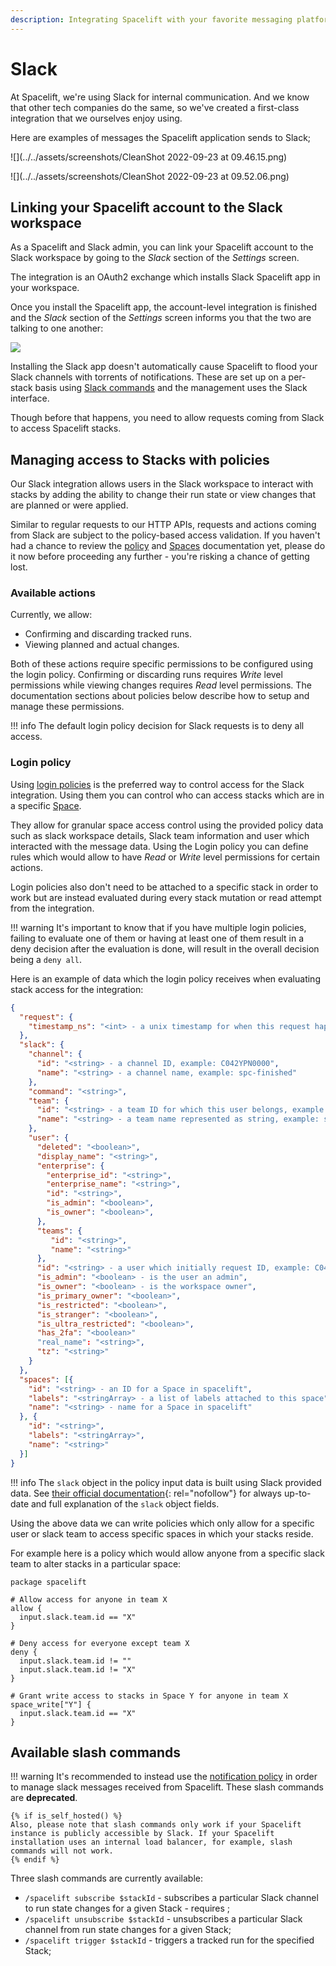 ```yaml
---
description: Integrating Spacelift with your favorite messaging platform
---
```


# Slack

At Spacelift, we're using Slack for internal communication. And we know that other tech companies do the same, so we've created a first-class integration that we ourselves enjoy using.

Here are examples of messages the Spacelift application sends to Slack;

![](../../assets/screenshots/CleanShot 2022-09-23 at 09.46.15.png)

![](../../assets/screenshots/CleanShot 2022-09-23 at 09.52.06.png)

## Linking your Spacelift account to the Slack workspace

As a Spacelift and Slack admin, you can link your Spacelift account to the Slack workspace by going to the _Slack_ section of the _Settings_ screen.

The integration is an OAuth2 exchange which installs Slack Spacelift app in your workspace.

Once you install the Spacelift app, the account-level integration is finished and the _Slack_ section of the _Settings_ screen informs you that the two are talking to one another:

![](../../assets/screenshots/Mouse_Highlight_Overlay_and_Slack_integration_·_spacelift-io.png)

Installing the Slack app doesn't automatically cause Spacelift to flood your Slack channels with torrents of notifications. These are set up on a per-stack basis using [Slack commands](slack.md#available-commands) and the management uses the Slack interface.

Though before that happens, you need to allow requests coming from Slack to access Spacelift stacks.

## Managing access to Stacks with policies

Our Slack integration allows users in the Slack workspace to interact with stacks by adding the ability
to change their run state or view changes that are planned or were applied.

Similar to regular requests to our HTTP APIs, requests and actions coming from Slack are subject to the policy-based access validation. If you haven't had a chance to review the [policy](../../concepts/policy/README.md) and [Spaces](../../concepts/spaces/README.md) documentation yet, please do it now before proceeding any further - you're risking a chance of getting lost.

### Available actions

Currently, we allow:

- Confirming and discarding tracked runs.
- Viewing planned and actual changes.

Both of these actions require specific permissions to be configured using the login policy.
Confirming or discarding runs requires _Write_ level permissions while viewing changes requires _Read_ level permissions. The documentation sections about policies below describe how to setup and manage these permissions.

!!! info
    The default login policy decision for Slack requests is to deny all access.

### Login policy

Using [login policies](../../concepts/policy/login-policy.md) is the preferred way to control access for the Slack integration. Using them you can control who can access stacks which are in a specific [Space](../../concepts/spaces/README.md).

They allow for granular space access control using the provided policy data such as slack workspace details, Slack team information and user which interacted with the message data. Using the Login policy you can define rules which
would allow to have _Read_ or _Write_ level permissions for certain actions.

Login policies also don't need to be attached to a specific stack in order to work but are instead
evaluated during every stack mutation or read attempt from the integration.

!!! warning
    It's important to know that if you have multiple login policies, failing to evaluate one of them or
    having at least one of them result in a deny decision after the evaluation is done, will result in the
    overall decision being a `deny all`.

Here is an example of data which the login policy receives when evaluating stack access for the integration:

```json
{
  "request": {
    "timestamp_ns": "<int> - a unix timestamp for when this request happened"
  },
  "slack": {
    "channel": {
      "id": "<string> - a channel ID, example: C042YPN0000",
      "name": "<string> - a channel name, example: spc-finished"
    },
    "command": "<string>",
    "team": {
      "id": "<string> - a team ID for which this user belongs, example: T0431750000",
      "name": "<string> - a team name represented as string, example: slack-workspace-name"
    },
    "user": {
      "deleted": "<boolean>",
      "display_name": "<string>",
      "enterprise": {
        "enterprise_id": "<string>",
        "enterprise_name": "<string>",
        "id": "<string>",
        "is_admin": "<boolean>",
        "is_owner": "<boolean>",
      },
      "teams": {
         "id": "<string>",
         "name": "<string>"
      },
      "id": "<string> - a user which initially request ID, example: C042YPN1111",
      "is_admin": "<boolean> - is the user an admin",
      "is_owner": "<boolean> - is the workspace owner",
      "is_primary_owner": "<boolean>",
      "is_restricted": "<boolean>",
      "is_stranger": "<boolean>",
      "is_ultra_restricted": "<boolean>",
      "has_2fa": "<boolean>"
      "real_name": "<string>",
      "tz": "<string>"
    }
  },
  "spaces": [{
    "id": "<string> - an ID for a Space in spacelift",
    "labels": "<stringArray> - a list of labels attached to this space",
    "name": "<string> - name for a Space in spacelift"
  }, {
    "id": "<string>",
    "labels": "<stringArray>",
    "name": "<string>"
  }]
}
```

!!! info
    The `slack` object in the policy input data is built using Slack provided data. See [their official documentation](https://api.slack.com/types/user){: rel="nofollow"} for always up-to-date and full explanation of the `slack` object fields.

Using the above data we can write policies which only allow for a specific user or slack team to access specific spaces in which your stacks reside.

For example here is a policy which would allow anyone from a specific slack team to alter stacks in a particular space:

```opa
package spacelift

# Allow access for anyone in team X
allow {
  input.slack.team.id == "X"
}

# Deny access for everyone except team X
deny {
  input.slack.team.id != ""
  input.slack.team.id != "X"
}

# Grant write access to stacks in Space Y for anyone in team X
space_write["Y"] {
  input.slack.team.id == "X"
}
```

## Available slash commands

!!! warning
    It's recommended to instead use the [notification policy](../../concepts/policy/notification-policy.md) in order to
    manage slack messages received from Spacelift. These slash commands are **deprecated**.

    {% if is_self_hosted() %}
    Also, please note that slash commands only work if your Spacelift instance is publicly accessible by Slack. If your Spacelift installation uses an internal load balancer, for example, slash commands will not work.
    {% endif %}

Three slash commands are currently available:

- `/spacelift subscribe $stackId` - subscribes a particular Slack channel to run state changes for a given Stack - requires ;
- `/spacelift unsubscribe $stackId` - unsubscribes a particular Slack channel from run state changes for a given Stack;
- `/spacelift trigger $stackId` - triggers a tracked run for the specified Stack;
